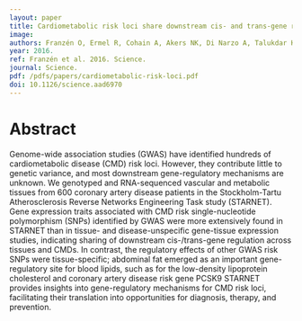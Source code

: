 ```yaml
---
layout: paper
title: Cardiometabolic risk loci share downstream cis- and trans-gene regulation across tissues and diseases.
image: 
authors: Franzén O, Ermel R, Cohain A, Akers NK, Di Narzo A, Talukdar HA, Foroughi-Asl H, Giambartolomei C, Fullard JF, Sukhavasi K, Köks S, Gan LM, Giannarelli C, Kovacic JC, Betsholtz C, Losic B, Michoel T, Hao K, Roussos P, Skogsberg J, Ruusalepp A, Schadt EE, Björkegren JL.
year: 2016.
ref: Franzén et al. 2016. Science.
journal: Science.
pdf: /pdfs/papers/cardiometabolic-risk-loci.pdf
doi: 10.1126/science.aad6970 
---
```


# Abstract

Genome-wide association studies (GWAS) have identified hundreds of cardiometabolic disease (CMD) risk loci. However, they contribute little to genetic variance, and most downstream gene-regulatory mechanisms are unknown. We genotyped and RNA-sequenced vascular and metabolic tissues from 600 coronary artery disease patients in the Stockholm-Tartu Atherosclerosis Reverse Networks Engineering Task study (STARNET). Gene expression traits associated with CMD risk single-nucleotide polymorphism (SNPs) identified by GWAS were more extensively found in STARNET than in tissue- and disease-unspecific gene-tissue expression studies, indicating sharing of downstream cis-/trans-gene regulation across tissues and CMDs. In contrast, the regulatory effects of other GWAS risk SNPs were tissue-specific; abdominal fat emerged as an important gene-regulatory site for blood lipids, such as for the low-density lipoprotein cholesterol and coronary artery disease risk gene PCSK9 STARNET provides insights into gene-regulatory mechanisms for CMD risk loci, facilitating their translation into opportunities for diagnosis, therapy, and prevention.